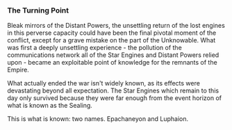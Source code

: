 ### The Turning Point

Bleak mirrors of the Distant Powers, the unsettling return of the lost engines in this perverse capacity could have been the final pivotal moment of the conflict, except for a grave mistake on the part of the Unknowable.  What was first a deeply unsettling experience - the pollution of the communications network all of the Star Engines and Distant Powers relied upon - became an exploitable point of knowledge for the remnants of the Empire.

What actually ended the war isn't widely known, as its effects were devastating beyond all expectation.  The Star Engines which remain to this day only survived because they were far enough from the event horizon of what is known as the Sealing.

This is what is known: two names.  Epachaneyon and Luphaion.
